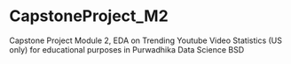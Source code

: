 # CapstoneProject_M2
Capstone Project Module 2, EDA on Trending Youtube Video Statistics (US only) for educational purposes in Purwadhika Data Science BSD
